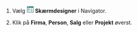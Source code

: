<!-- markdownlint-disable-file MD041 -->
1. Vælg ![ikon][img1] **Skærmdesigner** i Navigator.

2. Klik på **Firma**, **Person**, **Salg** eller **Projekt** øverst.

<!-- Referenced images -->
[img1]: ../../../../../../common/icons/nav-admin-confscreen-active.png
